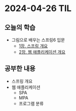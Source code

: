 # 2024-04-26 TIL
## 오늘의 학습
- 그림으로 배우는 스프링6 입문
	- [1장. 스프링 개요](/서적/그림으로%20배우는%20스프링6%20입문/1부.%20기본편/1장.%20스프링%20개요/1장.%20스프링%20개요.md)
	- [2장. 웹 애플리케이션 개요](/서적/그림으로%20배우는%20스프링6%20입문/1부.%20기본편/1장.%20스프링%20개요/2장.%20웹%20애플리케이션%20개요.md)
## 공부한 내용
- 스프링 개요
- 웹 애플리케이션
	- SPA
	- MPA
	- 프로그램 분류